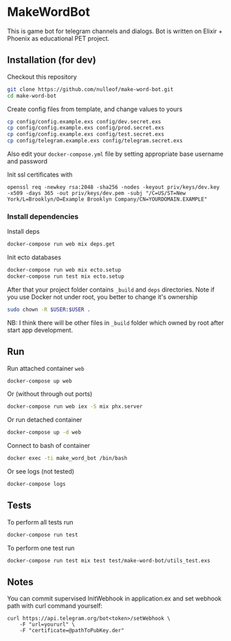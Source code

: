 # MakeWordBot

This is game bot for telegram channels and dialogs.
Bot is written on Elixir + Phoenix as educational PET project.

## Installation (for dev)

Checkout this repository

```bash
git clone https://github.com/nulleof/make-word-bot.git
cd make-word-bot
```

Create config files from template, and change values to yours

```bash
cp config/config.example.exs config/dev.secret.exs
cp config/config.example.exs config/prod.secret.exs
cp config/config.example.exs config/test.secret.exs
cp config/telegram.example.exs config/telegram.secret.exs
```

Also edit your `docker-compose.yml` file by setting appropriate base username and password

Init ssl certificates with
```
openssl req -newkey rsa:2048 -sha256 -nodes -keyout priv/keys/dev.key -x509 -days 365 -out priv/keys/dev.pem -subj "/C=US/ST=New York/L=Brooklyn/O=Example Brooklyn Company/CN=YOURDOMAIN.EXAMPLE"
```

### Install dependencies

Install deps
```bash
docker-compose run web mix deps.get
```

Init ecto databases
```bash
docker-compose run web mix ecto.setup
docker-compose run test mix ecto.setup
```

After that your project folder contains `_build` and `deps` directories. Note if you use Docker not under root, you better to change it's ownership
```bash
sudo chown -R $USER:$USER .
```

NB: I think there will be other files in `_build` folder which owned by root after start app development.

## Run

Run attached container `web`
```bash
docker-compose up web
```

Or (without through out ports)
```bash
docker-compose run web iex -S mix phx.server
```

Or run detached container
```bash
docker-compose up -d web
```

Connect to bash of container
```bash
docker exec -ti make_word_bot /bin/bash
```

Or see logs (not tested)
```bash
docker-compose logs
```

## Tests

To perform all tests run
```bash
docker-compose run test
```

To perform one test run
```bash
docker-compose run test mix test test/make-word-bot/utils_test.exs
```

## Notes

You can commit supervised InitWebhook in application.ex and set webhook path with curl command yourself:

```
curl https://api.telegram.org/bot<token>/setWebhook \
    -F "url=yoururl" \
    -F "certificate=@pathToPubKey.der"
```
